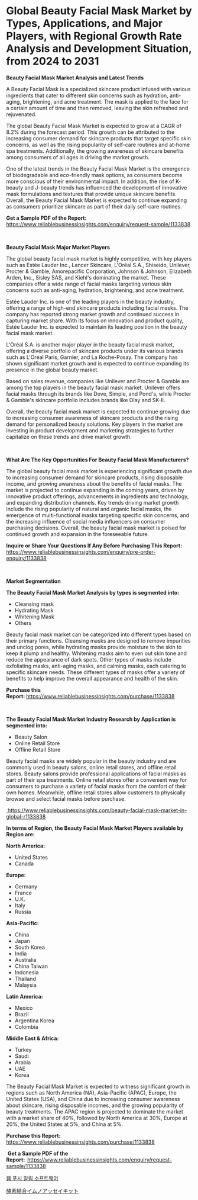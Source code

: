 <p><h1>Global Beauty Facial Mask Market by Types, Applications, and Major Players, with Regional Growth Rate Analysis and Development Situation, from 2024 to 2031</h1></p><p><strong>Beauty Facial Mask Market Analysis and Latest Trends</strong></p>
<p><p>A Beauty Facial Mask is a specialized skincare product infused with various ingredients that cater to different skin concerns such as hydration, anti-aging, brightening, and acne treatment. The mask is applied to the face for a certain amount of time and then removed, leaving the skin refreshed and rejuvenated.</p><p>The global Beauty Facial Mask Market is expected to grow at a CAGR of 8.2% during the forecast period. This growth can be attributed to the increasing consumer demand for skincare products that target specific skin concerns, as well as the rising popularity of self-care routines and at-home spa treatments. Additionally, the growing awareness of skincare benefits among consumers of all ages is driving the market growth.</p><p>One of the latest trends in the Beauty Facial Mask Market is the emergence of biodegradable and eco-friendly mask options, as consumers become more conscious of their environmental impact. In addition, the rise of K-beauty and J-beauty trends has influenced the development of innovative mask formulations and textures that provide unique skincare benefits. Overall, the Beauty Facial Mask Market is expected to continue expanding as consumers prioritize skincare as part of their daily self-care routines.</p></p>
<p><strong>Get a Sample PDF of the Report:&nbsp;</strong> <a href="https://www.reliablebusinessinsights.com/enquiry/request-sample/1133838">https://www.reliablebusinessinsights.com/enquiry/request-sample/1133838</a></p>
<p>&nbsp;</p>
<p><strong>Beauty Facial Mask Major Market Players</strong></p>
<p><p>The global beauty facial mask market is highly competitive, with key players such as Estée Lauder Inc., Lancer Skincare, L'Oréal S.A., Shiseido, Unilever, Procter & Gamble, Amorepacific Corporation, Johnson & Johnson, Elizabeth Arden, Inc., Sisley SAS, and Kiehl's dominating the market. These companies offer a wide range of facial masks targeting various skin concerns such as anti-aging, hydration, brightening, and acne treatment.</p><p>Estée Lauder Inc. is one of the leading players in the beauty industry, offering a range of high-end skincare products including facial masks. The company has reported strong market growth and continued success in capturing market share. With its focus on innovation and product quality, Estée Lauder Inc. is expected to maintain its leading position in the beauty facial mask market.</p><p>L'Oréal S.A. is another major player in the beauty facial mask market, offering a diverse portfolio of skincare products under its various brands such as L'Oréal Paris, Garnier, and La Roche-Posay. The company has shown significant market growth and is expected to continue expanding its presence in the global beauty market.</p><p>Based on sales revenue, companies like Unilever and Procter & Gamble are among the top players in the beauty facial mask market. Unilever offers facial masks through its brands like Dove, Simple, and Pond's, while Procter & Gamble's skincare portfolio includes brands like Olay and SK-II.</p><p>Overall, the beauty facial mask market is expected to continue growing due to increasing consumer awareness of skincare products and the rising demand for personalized beauty solutions. Key players in the market are investing in product development and marketing strategies to further capitalize on these trends and drive market growth.</p></p>
<p>&nbsp;</p>
<p><strong>What Are The Key Opportunities For Beauty Facial Mask Manufacturers?</strong></p>
<p><p>The global beauty facial mask market is experiencing significant growth due to increasing consumer demand for skincare products, rising disposable income, and growing awareness about the benefits of facial masks. The market is projected to continue expanding in the coming years, driven by innovative product offerings, advancements in ingredients and technology, and expanding distribution channels. Key trends driving market growth include the rising popularity of natural and organic facial masks, the emergence of multi-functional masks targeting specific skin concerns, and the increasing influence of social media influencers on consumer purchasing decisions. Overall, the beauty facial mask market is poised for continued growth and expansion in the foreseeable future.</p></p>
<p><strong>Inquire or Share Your Questions If Any Before Purchasing This Report:</strong> <a href="https://www.reliablebusinessinsights.com/enquiry/pre-order-enquiry/1133838">https://www.reliablebusinessinsights.com/enquiry/pre-order-enquiry/1133838</a></p>
<p>&nbsp;</p>
<p><strong>Market Segmentation</strong></p>
<p><strong>The Beauty Facial Mask Market Analysis by types is segmented into:</strong></p>
<p><ul><li>Cleansing mask</li><li>Hydrating Mask</li><li>Whitening Mask</li><li>Others</li></ul></p>
<p><p>Beauty facial mask market can be categorized into different types based on their primary functions. Cleansing masks are designed to remove impurities and unclog pores, while hydrating masks provide moisture to the skin to keep it plump and healthy. Whitening masks aim to even out skin tone and reduce the appearance of dark spots. Other types of masks include exfoliating masks, anti-aging masks, and calming masks, each catering to specific skincare needs. These different types of masks offer a variety of benefits to help improve the overall appearance and health of the skin.</p></p>
<p><strong>Purchase this Report:&nbsp;</strong><a href="https://www.reliablebusinessinsights.com/purchase/1133838">https://www.reliablebusinessinsights.com/purchase/1133838</a></p>
<p>&nbsp;</p>
<p><strong>The Beauty Facial Mask Market Industry Research by Application is segmented into:</strong></p>
<p><ul><li>Beauty Salon</li><li>Online Retail Store</li><li>Offline Retail Store</li></ul></p>
<p><p>Beauty facial masks are widely popular in the beauty industry and are commonly used in beauty salons, online retail stores, and offline retail stores. Beauty salons provide professional applications of facial masks as part of their spa treatments. Online retail stores offer a convenient way for consumers to purchase a variety of facial masks from the comfort of their own homes. Meanwhile, offline retail stores allow customers to physically browse and select facial masks before purchase.</p></p>
<p><a href="https://www.reliablebusinessinsights.com/beauty-facial-mask-market-in-global-r1133838">&nbsp;https://www.reliablebusinessinsights.com/beauty-facial-mask-market-in-global-r1133838</a></p>
<p><strong>In terms of Region, the Beauty Facial Mask Market Players available by Region are:</strong></p>
<p>
    <p> <strong> North America: </strong>
        <ul>
            <li>United States</li>
            <li>Canada</li>
        </ul>
        </p> 
    <p> <strong> Europe: </strong>
        <ul>
            <li>Germany</li>
            <li>France</li>
            <li>U.K.</li>
            <li>Italy</li>
            <li>Russia</li>
        </ul>
        </p> 
    <p> <strong> Asia-Pacific: </strong>
        <ul>
            <li>China</li>
            <li>Japan</li>
            <li>South Korea</li>
            <li>India</li>
            <li>Australia</li>
            <li>China Taiwan</li>
            <li>Indonesia</li>
            <li>Thailand</li>
            <li>Malaysia</li>
        </ul>
        </p> 
    <p> <strong> Latin America: </strong>
        <ul>
            <li>Mexico</li>
            <li>Brazil</li>
            <li>Argentina Korea</li>
            <li>Colombia</li>
        </ul>
        </p> 
    <p> <strong> Middle East & Africa: </strong>
        <ul>
            <li>Turkey</li>
            <li>Saudi</li>
            <li>Arabia</li>
            <li>UAE</li>
            <li>Korea</li>
        </ul>
    </p>
    </p>
<p><p>The Beauty Facial Mask Market is expected to witness significant growth in regions such as North America (NA), Asia-Pacific (APAC), Europe, the United States (USA), and China due to increasing consumer awareness about skincare, rising disposable incomes, and the growing popularity of beauty treatments. The APAC region is projected to dominate the market with a market share of 40%, followed by North America at 30%, Europe at 20%, the United States at 5%, and China at 5%.</p></p>
<p><strong>Purchase this Report: </strong><a href="https://www.reliablebusinessinsights.com/purchase/1133838">https://www.reliablebusinessinsights.com/purchase/1133838</a></p>
<p>&nbsp;<strong>Get a Sample PDF of the Report:&nbsp;&nbsp;</strong><a href="https://www.reliablebusinessinsights.com/enquiry/request-sample/1133838">https://www.reliablebusinessinsights.com/enquiry/request-sample/1133838</a></p>
<p><strong></strong></p>
<p><p><a href="https://github.com/kimvicki3212024/Market-Research-Report-List-1/blob/main/1681253184022.md">웹 푸시 알림 소프트웨어</a></p><p><a href="https://github.com/JanickJohns/Market-Research-Report-List-2/blob/main/7333661126778.md">酵素結合イムノアッセイキット</a></p></p>